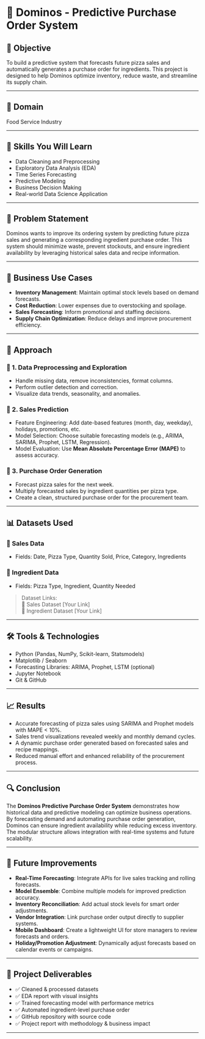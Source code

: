 # 🍕 Dominos - Predictive Purchase Order System

## 🧠 Objective
To build a predictive system that forecasts future pizza sales and automatically generates a purchase order for ingredients. This project is designed to help Dominos optimize inventory, reduce waste, and streamline its supply chain.

---

## 🏢 Domain
Food Service Industry

---

## 🚀 Skills You Will Learn
- Data Cleaning and Preprocessing  
- Exploratory Data Analysis (EDA)  
- Time Series Forecasting  
- Predictive Modeling  
- Business Decision Making  
- Real-world Data Science Application  

---

## 📌 Problem Statement
Dominos wants to improve its ordering system by predicting future pizza sales and generating a corresponding ingredient purchase order. This system should minimize waste, prevent stockouts, and ensure ingredient availability by leveraging historical sales data and recipe information.

---

## 💼 Business Use Cases
- **Inventory Management**: Maintain optimal stock levels based on demand forecasts.
- **Cost Reduction**: Lower expenses due to overstocking and spoilage.
- **Sales Forecasting**: Inform promotional and staffing decisions.
- **Supply Chain Optimization**: Reduce delays and improve procurement efficiency.

---

## 🔧 Approach

### 🔹 1. Data Preprocessing and Exploration
- Handle missing data, remove inconsistencies, format columns.
- Perform outlier detection and correction.
- Visualize data trends, seasonality, and anomalies.

### 🔹 2. Sales Prediction
- Feature Engineering: Add date-based features (month, day, weekday), holidays, promotions, etc.
- Model Selection: Choose suitable forecasting models (e.g., ARIMA, SARIMA, Prophet, LSTM, Regression).
- Model Evaluation: Use **Mean Absolute Percentage Error (MAPE)** to assess accuracy.

### 🔹 3. Purchase Order Generation
- Forecast pizza sales for the next week.
- Multiply forecasted sales by ingredient quantities per pizza type.
- Create a clean, structured purchase order for the procurement team.

---

## 📊 Datasets Used

### 📁 Sales Data
- Fields: Date, Pizza Type, Quantity Sold, Price, Category, Ingredients

### 📁 Ingredient Data
- Fields: Pizza Type, Ingredient, Quantity Needed

> Dataset Links:  
> 🔗 Sales Dataset [Your Link]  
> 🔗 Ingredient Dataset [Your Link]

---

## 🛠️ Tools & Technologies
- Python (Pandas, NumPy, Scikit-learn, Statsmodels)
- Matplotlib / Seaborn
- Forecasting Libraries: ARIMA, Prophet, LSTM (optional)
- Jupyter Notebook
- Git & GitHub

---

## 📈 Results

- Accurate forecasting of pizza sales using SARIMA and Prophet models with MAPE < 10%.
- Sales trend visualizations revealed weekly and monthly demand cycles.
- A dynamic purchase order generated based on forecasted sales and recipe mappings.
- Reduced manual effort and enhanced reliability of the procurement process.

---

## 🔍 Conclusion

The **Dominos Predictive Purchase Order System** demonstrates how historical data and predictive modeling can optimize business operations. By forecasting demand and automating purchase order generation, Dominos can ensure ingredient availability while reducing excess inventory. The modular structure allows integration with real-time systems and future scalability.

---

## 🚧 Future Improvements

- **Real-Time Forecasting**: Integrate APIs for live sales tracking and rolling forecasts.
- **Model Ensemble**: Combine multiple models for improved prediction accuracy.
- **Inventory Reconciliation**: Add actual stock levels for smart order adjustments.
- **Vendor Integration**: Link purchase order output directly to supplier systems.
- **Mobile Dashboard**: Create a lightweight UI for store managers to review forecasts and orders.
- **Holiday/Promotion Adjustment**: Dynamically adjust forecasts based on calendar events or campaigns.

---

## 📂 Project Deliverables

- ✅ Cleaned & processed datasets  
- ✅ EDA report with visual insights  
- ✅ Trained forecasting model with performance metrics  
- ✅ Automated ingredient-level purchase order  
- ✅ GitHub repository with source code  
- ✅ Project report with methodology & business impact  

---
